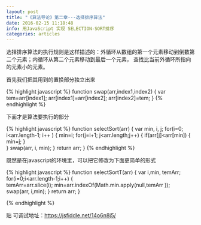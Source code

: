 ```yaml
---
layout: post
title: "《算法导论》第二章---选择排序算法"
date: 2016-02-15 11:18:48 
info: 用JavaScript 实现 SELECTION-SORT排序
categories: articles
---
```


选择排序算法的执行规则是这样描述的：外循环从数组的第一个元素移动到倒数第二个元素；内循环从第二个元素移动到最后一个元素，
查找比当前外循环所指向的元素小的元素。

首先我们把其用到的置换部分独立出来
 
{% highlight javascript %}
function swap(arr,index1,index2) {
    var tem=arr[index1];
    arr[index1]=arr[index2];
    arr[index2]=tem;
}
{% endhighlight %}

下面才是算法要执行的部分

{% highlight javascript %}
function selectSort(arr) {
    var min, i, j;
    for(i=0; i<arr.length-1; i++ ) {
        min=i;
        for(j=i+1; j<arr.length;j++) {
            if(arr[j]<arr[min]) {
                min=j;
            }            
        }
        swap(arr, i, min);
    }
    return arr;
}
{% endhighlight %}

既然是在javascript的环境里，可以把它修改为下面更简单的形式

{% highlight javascript %}
function selectSortT(arr) {
    var i,min, temArr;
    for(i=0;i<arr.length-1;i++) {        
        temArr=arr.slice(i);
        min=arr.indexOf(Math.min.apply(null,temArr ));
        swap(arr, i,min);
    }
    return arr;
}

{% endhighlight %}

贴 可调试地址：<a href="https://jsfiddle.net/14o6n8j5/" target="_blank">https://jsfiddle.net/14o6n8j5/</a>

